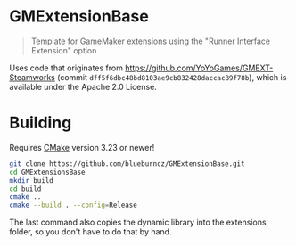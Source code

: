 # GMExtensionBase
> Template for GameMaker extensions using the "Runner Interface Extension" option

Uses code that originates from https://github.com/YoYoGames/GMEXT-Steamworks
(commit `dff5f6dbc48bd8103ae9cb832428daccac89f78b`), which is available under
the Apache 2.0 License.

# Building
Requires [CMake](https://cmake.org) version 3.23 or newer!

```sh
git clone https://github.com/blueburncz/GMExtensionBase.git
cd GMExtensionsBase
mkdir build
cd build
cmake ..
cmake --build . --config=Release
```

The last command also copies the dynamic library into the extensions folder,
so you don't have to do that by hand.
